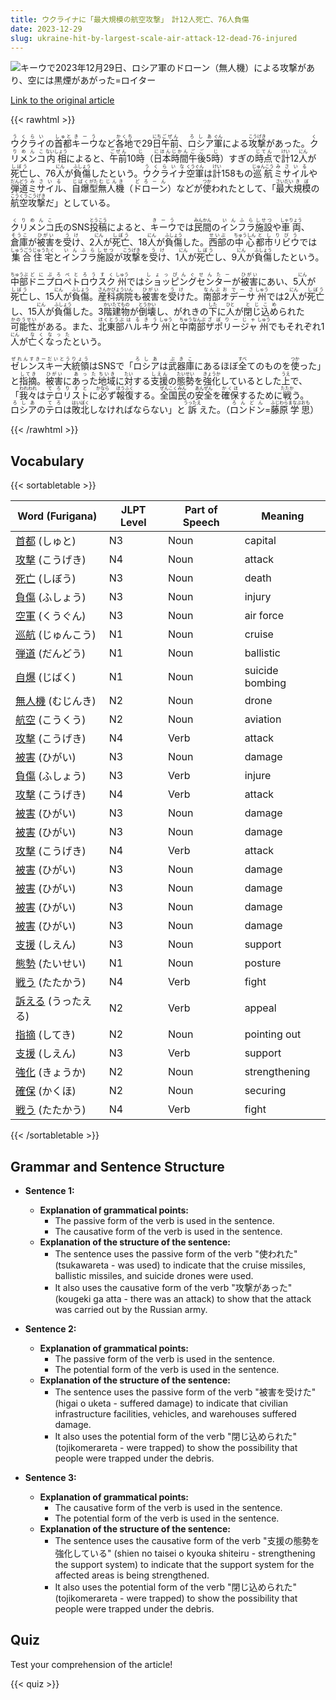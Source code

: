 ```yaml
---
title: ウクライナに「最大規模の航空攻撃」　計12人死亡、76人負傷
date: 2023-12-29
slug: ukraine-hit-by-largest-scale-air-attack-12-dead-76-injured
---
```


![キーウで2023年12月29日、ロシア軍のドローン（無人機）による攻撃があり、空には黒煙があがった=ロイター](https://www.asahicom.jp/imgopt/img/ddefabad38/comm_L/AS20231229002786.jpg "キーウで2023年12月29日、ロシア軍のドローン（無人機）による攻撃があり、空には黒煙があがった=ロイター")

[Link to the original article](https://asahi.com/articles/ASRDY6CY4RDYUHBI019.html?iref=comtop_7_05)

{{< rawhtml >}}
<p><ruby>ウクライ<rt>うくらい</rt></ruby>の<ruby>首都<rt>しゅと</rt></ruby><ruby>キーウ<rt>きーう</rt></ruby>など<ruby>各地<rt>かくち</rt></ruby>で29<ruby>日<rt>にち</rt></ruby><ruby>午前<rt>ごぜん</rt></ruby>、<ruby>ロシア<rt>ろしあ</rt></ruby><ruby>軍<rt>ぐん</rt></ruby>による<ruby>攻撃<rt>こうげき</rt></ruby>があった。<ruby>クリメンコ<rt>くりめんこ</rt></ruby><ruby>内相<rt>ないしょう</rt></ruby>によると、<ruby>午前<rt>ごぜん</rt></ruby>10<ruby>時<rt>じ</rt></ruby>（<ruby>日本<rt>にほん</rt></ruby><ruby>時間<rt>じかん</rt></ruby><ruby>午後<rt>ごご</rt></ruby>5<ruby>時<rt>じ</rt></ruby>）すぎの<ruby>時点<rt>じてん</rt></ruby>で<ruby>計<rt>けい</rt></ruby>12<ruby>人<rt>にん</rt></ruby>が<ruby>死亡<rt>しぼう</rt></ruby>し、76<ruby>人<rt>にん</rt></ruby>が<ruby>負傷<rt>ふしょう</rt></ruby>したという。<ruby>ウクライナ<rt>うくらいな</rt></ruby><ruby>空軍<rt>くうぐん</rt></ruby>は<ruby>計<rt>けい</rt></ruby>158もの<ruby>巡航<rt>じゅんこう</rt></ruby><ruby>ミサイル<rt>みさいる</rt></ruby>や<ruby>弾道<rt>だんどう</rt></ruby><ruby>ミサイル<rt>みさいる</rt></ruby>、<ruby>自爆<rt>じばく</rt></ruby><ruby>型<rt>がた</rt></ruby><ruby>無人機<rt>むじんき</rt></ruby>（<ruby>ドローン<rt>どろーん</rt></ruby>）などが<ruby>使<rt>つか</rt></ruby>われたとして、「<ruby>最大<rt>さいだい</rt></ruby><ruby>規模<rt>きぼ</rt></ruby>の<ruby>航空<rt>こうくう</rt></ruby><ruby>攻撃<rt>こうげき</rt></ruby>だ」としている。</p>

<p><ruby>クリメンコ<rt>くりめんこ</rt></ruby>氏のSNS<ruby>投稿<rt>とうこう</rt></ruby>によると、<ruby>キーウ<rt>きーう</rt></ruby>では<ruby>民間<rt>みんかん</rt></ruby>の<ruby>インフラ<rt>いんふら</rt></ruby><ruby>施設<rt>しせつ</rt></ruby>や<ruby>車両<rt>しゃりょう</rt></ruby>、<ruby>倉庫<rt>そうこ</rt></ruby>が<ruby>被害<rt>ひがい</rt></ruby>を<ruby>受け<rt>うけ</rt></ruby>、2<ruby>人<rt>にん</rt></ruby>が<ruby>死亡<rt>しぼう</rt></ruby>、18<ruby>人<rt>にん</rt></ruby>が<ruby>負傷<rt>ふしょう</rt></ruby>した。<ruby>西部<rt>せいぶ</rt></ruby>の<ruby>中心<rt>ちゅうしん</rt></ruby><ruby>都市<rt>とし</rt></ruby><ruby>リビウ<rt>りびう</rt></ruby>では<ruby>集合<rt>しゅうごう</rt></ruby><ruby>住宅<rt>じゅうたく</rt></ruby>と<ruby>インフラ<rt>いんふら</rt></ruby><ruby>施設<rt>しせつ</rt></ruby>が<ruby>攻撃<rt>こうげき</rt></ruby>を<ruby>受け<rt>うけ</rt></ruby>、1<ruby>人<rt>にん</rt></ruby>が<ruby>死亡<rt>しぼう</rt></ruby>し、9<ruby>人<rt>にん</rt></ruby>が<ruby>負傷<rt>ふしょう</rt></ruby>したという。</p>

<p><ruby>中部<rt>ちゅうぶ</rt></ruby><ruby>ドニプロペトロウスク<rt>どにぷろぺとろうすく</rt></ruby><ruby>州<rt>しゅう</rt></ruby>では<ruby>ショッピングセンター<rt>しょっぴんぐせんたー</rt></ruby>が<ruby>被害<rt>ひがい</rt></ruby>にあい、5<ruby>人<rt>にん</rt></ruby>が<ruby>死亡<rt>しぼう</rt></ruby>し、15<ruby>人<rt>にん</rt></ruby>が<ruby>負傷<rt>ふしょう</rt></ruby>。<ruby>産科病院<rt>さんかびょういん</rt></ruby>も<ruby>被害<rt>ひがい</rt></ruby>を<ruby>受け<rt>うけ</rt></ruby>た。<ruby>南部<rt>なんぶ</rt></ruby><ruby>オデーサ<rt>おでーさ</rt></ruby><ruby>州<rt>しゅう</rt></ruby>では2<ruby>人<rt>にん</rt></ruby>が<ruby>死亡<rt>しぼう</rt></ruby>し、15<ruby>人<rt>にん</rt></ruby>が<ruby>負傷<rt>ふしょう</rt></ruby>した。3<ruby>階<rt>かい</rt></ruby><ruby>建物<rt>たてもの</rt></ruby>が<ruby>倒壊<rt>とうかい</rt></ruby>し、がれきの<ruby>下<rt>した</rt></ruby>に<ruby>人<rt>ひと</rt></ruby>が<ruby>閉じ込め<rt>とじこめ</rt></ruby>られた<ruby>可能性<rt>かのうせい</rt></ruby>がある。また、<ruby>北東部<rt>ほくとうぶ</rt></ruby><ruby>ハルキウ<rt>はるきう</rt></ruby><ruby>州<rt>しゅう</rt></ruby>と<ruby>中南部<rt>ちゅうなんぶ</rt></ruby><ruby>ザポリージャ<rt>ざぽりーじゃ</rt></ruby><ruby>州<rt>しゅう</rt></ruby>でもそれぞれ1<ruby>人<rt>にん</rt></ruby>が<ruby>亡くなった<rt>なくなった</rt></ruby>という。</p>

<p><ruby>ゼレンスキー大統領<rt>ぜれんすきーだいとうりょう</rt></ruby>はSNSで「<ruby>ロシア<rt>ろしあ</rt></ruby>は<ruby>武器庫<rt>ぶきこ</rt></ruby>にあるほぼ<ruby>全<rt>すべ</rt></ruby>てのものを<ruby>使<rt>つか</rt></ruby>った」と<ruby>指摘<rt>してき</rt></ruby>。<ruby>被害<rt>ひがい</rt></ruby>に<ruby>あった<rt>あった</rt></ruby><ruby>地域<rt>ちいき</rt></ruby>に<ruby>対<rt>たい</rt></ruby>する<ruby>支援<rt>しえん</rt></ruby>の<ruby>態勢<rt>たいせい</rt></ruby>を<ruby>強化<rt>きょうか</rt></ruby>しているとした<ruby>上<rt>うえ</rt></ruby>で、「<ruby>我々<rt>われわれ</rt></ruby>は<ruby>テロリスト<rt>てろりすと</rt></ruby>に<ruby>必<rt>かなら</rt></ruby>ず<ruby>報復<rt>ほうふく</rt></ruby>する。<ruby>全国民<rt>ぜんこくみん</rt></ruby>の<ruby>安全<rt>あんぜん</rt></ruby>を<ruby>確保<rt>かくほ</rt></ruby>するために<ruby>戦<rt>たたか</rt></ruby>う。<ruby>ロシア<rt>ろしあ</rt></ruby>の<ruby>テロ<rt>てろ</rt></ruby>は<ruby>敗北<rt>はいぼく</rt></ruby>しなければならない」と<ruby>訴<rt>うったえ</rt></ruby>えた。（<ruby>ロンドン<rt>ろんどん</rt></ruby>=<ruby>藤原<rt>ふじわら</rt></ruby><ruby>学<rt>まなぶ</rt></ruby><ruby>思<rt>おも</rt></ruby>）</p>
{{< /rawhtml >}}

## Vocabulary


{{< sortabletable >}}

| Word (Furigana) | JLPT Level | Part of Speech | Meaning |
|-----------------|------------|----------------|---------|
|[首都](https://jisho.org/search/%E9%A6%96%E9%83%BD) (しゅと)| N3 | Noun | capital |
|[攻撃](https://jisho.org/search/%E6%94%BB%E6%92%83) (こうげき)| N4 | Noun | attack |
|[死亡](https://jisho.org/search/%E6%AD%BB%E4%BA%A1) (しぼう)| N3 | Noun | death |
|[負傷](https://jisho.org/search/%E8%B2%A0%E5%82%B7) (ふしょう)| N3 | Noun | injury |
|[空軍](https://jisho.org/search/%E7%A9%BA%E8%BB%8D) (くうぐん)| N3 | Noun | air force |
|[巡航](https://jisho.org/search/%E5%B7%A1%E8%88%AA) (じゅんこう)| N1 | Noun | cruise |
|[弾道](https://jisho.org/search/%E5%BC%BE%E9%81%93) (だんどう)| N1 | Noun | ballistic |
|[自爆](https://jisho.org/search/%E8%87%AA%E7%88%86) (じばく)| N1 | Noun | suicide bombing |
|[無人機](https://jisho.org/search/%E7%84%A1%E4%BA%BA%E6%A9%9F) (むじんき)| N2 | Noun | drone |
|[航空](https://jisho.org/search/%E8%88%AA%E7%A9%BA) (こうくう)| N2 | Noun | aviation |
|[攻撃](https://jisho.org/search/%E6%94%BB%E6%92%83) (こうげき)| N4 | Verb | attack |
|[被害](https://jisho.org/search/%E8%A2%AB%E5%AE%B3) (ひがい)| N3 | Noun | damage |
|[負傷](https://jisho.org/search/%E8%B2%A0%E5%82%B7) (ふしょう)| N3 | Verb | injure |
|[攻撃](https://jisho.org/search/%E6%94%BB%E6%92%83) (こうげき)| N4 | Verb | attack |
|[被害](https://jisho.org/search/%E8%A2%AB%E5%AE%B3) (ひがい)| N3 | Noun | damage |
|[被害](https://jisho.org/search/%E8%A2%AB%E5%AE%B3) (ひがい)| N3 | Noun | damage |
|[攻撃](https://jisho.org/search/%E6%94%BB%E6%92%83) (こうげき)| N4 | Verb | attack |
|[被害](https://jisho.org/search/%E8%A2%AB%E5%AE%B3) (ひがい)| N3 | Noun | damage |
|[被害](https://jisho.org/search/%E8%A2%AB%E5%AE%B3) (ひがい)| N3 | Noun | damage |
|[被害](https://jisho.org/search/%E8%A2%AB%E5%AE%B3) (ひがい)| N3 | Noun | damage |
|[被害](https://jisho.org/search/%E8%A2%AB%E5%AE%B3) (ひがい)| N3 | Noun | damage |
|[支援](https://jisho.org/search/%E6%94%AF%E6%8F%B4) (しえん)| N3 | Noun | support |
|[態勢](https://jisho.org/search/%E6%85%8B%E5%8B%A2) (たいせい)| N1 | Noun | posture |
|[戦う](https://jisho.org/search/%E6%88%A6%E3%81%86) (たたかう)| N4 | Verb | fight |
|[訴える](https://jisho.org/search/%E8%A8%B4%E3%81%88%E3%82%8B) (うったえる)| N2 | Verb | appeal |
|[指摘](https://jisho.org/search/%E6%8C%87%E6%91%98) (してき)| N2 | Noun | pointing out |
|[支援](https://jisho.org/search/%E6%94%AF%E6%8F%B4) (しえん)| N3 | Verb | support |
|[強化](https://jisho.org/search/%E5%BC%B7%E5%8C%96) (きょうか)| N2 | Noun | strengthening |
|[確保](https://jisho.org/search/%E7%A2%BA%E4%BF%9D) (かくほ)| N2 | Noun | securing |
|[戦う](https://jisho.org/search/%E6%88%A6%E3%81%86) (たたかう)| N4 | Verb | fight |

{{< /sortabletable >}}


## Grammar and Sentence Structure

- **Sentence 1:**
    - **Explanation of grammatical points:** 
        - The passive form of the verb is used in the sentence.
        - The causative form of the verb is used in the sentence.
    - **Explanation of the structure of the sentence:**
        - The sentence uses the passive form of the verb "使われた" (tsukawareta - was used) to indicate that the cruise missiles, ballistic missiles, and suicide drones were used.
        - It also uses the causative form of the verb "攻撃があった" (kougeki ga atta - there was an attack) to show that the attack was carried out by the Russian army.

- **Sentence 2:**
    - **Explanation of grammatical points:** 
        - The passive form of the verb is used in the sentence.
        - The potential form of the verb is used in the sentence.
    - **Explanation of the structure of the sentence:**
        - The sentence uses the passive form of the verb "被害を受けた" (higai o uketa - suffered damage) to indicate that civilian infrastructure facilities, vehicles, and warehouses suffered damage.
        - It also uses the potential form of the verb "閉じ込められた" (tojikomerareta - were trapped) to show the possibility that people were trapped under the debris.

- **Sentence 3:**
    - **Explanation of grammatical points:** 
        - The causative form of the verb is used in the sentence.
        - The potential form of the verb is used in the sentence.
    - **Explanation of the structure of the sentence:**
        - The sentence uses the causative form of the verb "支援の態勢を強化している" (shien no taisei o kyouka shiteiru - strengthening the support system) to indicate that the support system for the affected areas is being strengthened.
        - It also uses the potential form of the verb "閉じ込められた" (tojikomerareta - were trapped) to show the possibility that people were trapped under the debris.

## Quiz

Test your comprehension of the article!

{{< quiz >}}